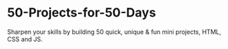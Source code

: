 # 50-Projects-for-50-Days
Sharpen your skills by building 50 quick, unique &amp; fun mini projects, HTML, CSS and JS.
